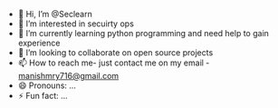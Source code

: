 - 👋 Hi, I’m @Seclearn
- 👀 I’m interested in secuirty ops 
- 🌱 I’m currently learning python programming and need help to gain experience 
- 💞️ I’m looking to collaborate on open source projects
- 📫 How to reach me- just contact me on my email - manishmry716@gmail.com
- 😄 Pronouns: ...
- ⚡ Fun fact: ...

<!---
Seclearn/Seclearn is a ✨ special ✨ repository because its `README.md` (this file) appears on your GitHub profile.
You can click the Preview link to take a look at your changes.
--->
